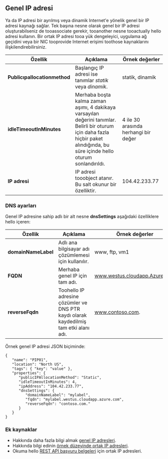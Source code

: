 ## <a name="public-ip-address"></a>Genel IP adresi
Ya da IP adresi bir ayrılmış veya dinamik Internet'e yönelik genel bir IP adresi kaynağı sağlar. Tek başına nesne olarak genel bir IP adresi oluşturabilseniz de tooassociate gerekir, tooanother nesne tooactually hello adresi kullanın. Bir ortak IP adresi tooa yük dengeleyici, uygulama ağ geçidini veya bir NIC tooprovide Internet erişimi toothose kaynaklarını ilişkilendirebilirsiniz.  

| Özellik | Açıklama | Örnek değerler |
| --- | --- | --- |
| **Publicıpallocationmethod** |Başlangıç IP adresi ise tanımlar *statik* veya *dinamik*. |statik, dinamik |
| **idleTimeoutInMinutes** |Merhaba boşta kalma zaman aşımı, 4 dakikaya varsayılan değerini tanımlar. Belirli bir oturum için daha fazla hiçbir paket alındığında, bu süre içinde hello oturum sonlandırıldı. |4 ile 30 arasında herhangi bir değer |
| **IP adresi** |IP adresi tooobject atanır. Bu salt okunur bir özelliktir. |104.42.233.77 |

### <a name="dns-settings"></a>DNS ayarları
Genel IP adresine sahip adlı bir alt nesne **dnsSettings** aşağıdaki özelliklere hello içeren:

| Özellik | Açıklama | Örnek değerler |
| --- | --- | --- |
| **domainNameLabel** |Adlı ana bilgisayar adı çözümlemesi için kullanılır. |www, ftp, vm1 |
| **FQDN** |Merhaba genel IP için tam adı. |www.westus.cloudapp.Azure.com |
| **reverseFqdn** |Toohello IP adresine çözümler ve DNS PTR kaydı olarak kaydedilmiş tam etki alanı adı. |www.contoso.com. |

Örnek genel IP adresi JSON biçiminde:

    {
       "name": "PIP01",
       "location": "North US",
       "tags": { "key": "value" },
       "properties": {
          "publicIPAllocationMethod": "Static",
          "idleTimeoutInMinutes": 4,
          "ipAddress": "104.42.233.77",
          "dnsSettings": {
             "domainNameLabel": "mylabel",
             "fqdn": "mylabel.westus.cloudapp.azure.com",
             "reverseFqdn": "contoso.com."
          }
       }
    } 

### <a name="additional-resources"></a>Ek kaynaklar
* Hakkında daha fazla bilgi almak [genel IP adresleri](../articles/virtual-network/virtual-networks-reserved-public-ip.md).
* Hakkında bilgi edinin [örnek düzeyinde ortak IP adresleri](../articles/virtual-network/virtual-networks-instance-level-public-ip.md).
* Okuma hello [REST API başvuru belgeleri](https://msdn.microsoft.com/library/azure/mt163638.aspx) için ortak IP adresleri.

